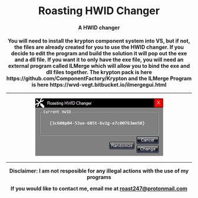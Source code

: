 <h1 align="center">Roasting HWID Changer</h1>
<h4 align="center"> A HWID changer</h4>

<h4 align="center">
You will need to install the krypton component system into VS, but if not, the files are already created for you to use the HWID changer. If you decide to edit the program and build the solution it will pop out the exe and a dll file. If you want it to only have the exe file, you will need an external program called ILMerge which will allow you to bind the exe and dll files together. The krypton pack is here https://github.com/ComponentFactory/Krypton and the ILMerge Program is here https://wvd-vegt.bitbucket.io/ilmergegui.html
  <hr>
<img src="https://raw.githubusercontent.com/roast247/HWID-Changer/main/HWID%20Changer.PNG">
<hr>
Disclaimer: I am not resposible for any illegal actions with the use of my programs
  
  If you would like to contact me, email me at roast247@protonmail.com
</h4>

